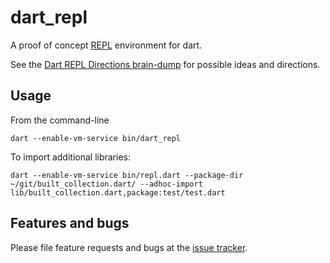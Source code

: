 # dart_repl

A proof of concept [REPL](https://en.wikipedia.org/wiki/Read%E2%80%93eval%E2%80%93print_loop) environment for dart.

See the [Dart REPL Directions brain-dump](https://docs.google.com/document/d/1gDkF1meFpsQO_X_SCoAxdsdCNVhPiAz4HLyvvzOXWKU/edit?usp=sharing) for possible ideas and directions.

## Usage

From the command-line

    dart --enable-vm-service bin/dart_repl
    
To import additional libraries:

    dart --enable-vm-service bin/repl.dart --package-dir ~/git/built_collection.dart/ --adhoc-import lib/built_collection.dart,package:test/test.dart

## Features and bugs

Please file feature requests and bugs at the [issue tracker][tracker].

[tracker]: http://example.com/issues/replaceme
